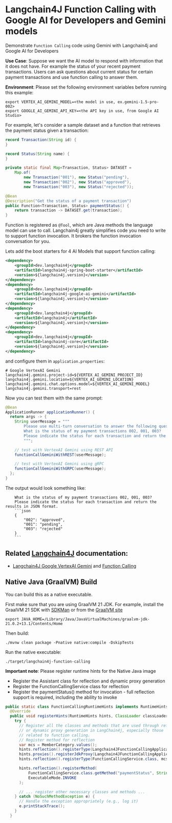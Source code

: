 # Langchain4J Function Calling with Google AI for Developers and Gemini models

Demonstrate `Function Calling` code using Gemini with Langchain4j and Google AI for Developers

__Use Case__: Suppose we want the AI model to respond with information that it does not have.
For example the status of your recent payment transactions.
Users can ask questions about current status for certain payment transactions and use function calling to answer them.

__Environment__:
Please set the following environment variables before running this example:
```shell
export VERTEX_AI_GEMINI_MODEL=<the model in use, ex.gemini-1.5-pro-002>
export GOOGLE_AI_GEMINI_API_KEY=<the API key in use, from Google AI Studio>
```

For example, let's consider a sample dataset and a function that retrieves the payment status given a transaction:

```java
record Transaction(String id) {
}

record Status(String name) {
}

private static final Map<Transaction, Status> DATASET =
	Map.of(
		new Transaction("001"), new Status("pending"),
		new Transaction("002"), new Status("approved"),
		new Transaction("003"), new Status("rejected"));

@Bean
@Description("Get the status of a payment transaction")
public Function<Transaction, Status> paymentStatus() {
	return transaction -> DATASET.get(transaction);
}
```

Function is registered as `@Tool`, which are Java methods the language model can use to call. 
Langchain4j greatly simplifies code you need to write to support function invocation.
It brokers the function invocation conversation for you.

Lets add the boot starters for 4 AI Models that support function calling:

```xml
<dependency>
    <groupId>dev.langchain4j</groupId>
    <artifactId>langchain4j-spring-boot-starter</artifactId>
    <version>${langchain4j.version}</version>
</dependency>
<dependency>
    <groupId>dev.langchain4j</groupId>
    <artifactId>langchain4j-google-ai-gemini</artifactId>
    <version>${langchain4j.version}</version>
</dependency>
<dependency>
    <groupId>dev.langchain4j</groupId>
    <artifactId>langchain4j</artifactId>
    <version>${langchain4j.version}</version>
</dependency>
<dependency>
    <groupId>dev.langchain4j</groupId>
    <artifactId>langchain4j-core</artifactId>
    <version>${langchain4j.version}</version>
</dependency>
```

and configure them in `application.properties`:

```
# Google VertexAI Gemini
langchain4j.gemini.project-id=${VERTEX_AI_GEMINI_PROJECT_ID}
langchain4j.gemini.location=${VERTEX_AI_GEMINI_LOCATION}
langchain4j.gemini.chat.options.model=${VERTEX_AI_GEMINI_MODEL}
langchain4j.gemini.transport=rest
```

Now you can test them with the same prompt:

```java
@Bean
ApplicationRunner applicationRunner() {
  return args -> {
    String userMessage = """
        Please use multi-turn conversation to answer the following questions:
        What is the status of my payment transactions 002, 001, 003?
        Please indicate the status for each transaction and return the results in JSON format.
        """;

    // test with VertexAI Gemini using REST API
    functionCallGeminiWithREST(userMessage);

    // test with VertexAI Gemini using gRPC
    functionCallGeminiWithGRPC(userMessage);
  };
}
```

The output would look something like:

```text
    What is the status of my payment transactions 002, 001, 003?
    Please indicate the status for each transaction and return the results in JSON format.
    ```json
    {
        "002": "approved",
        "001": "pending",
        "003": "rejected"
    }
    ```
```

## Related [Langchain4J](https://docs.langchain4j.dev/) documentation:
* [Langchain4J Google VertexAI Gemini](https://docs.langchain4j.dev/integrations/language-models/google-gemini) and [Function Calling](https://docs.langchain4j.dev/tutorials/tools)

## Native Java (GraalVM) Build
You can build this as a native executable.

First make sure that you are using GraalVM 21 JDK. For example, install the GraalVM 21 SDK with [SDKMan](https://sdkman.io/install) or from the [GraalVM site](https://www.graalvm.org/downloads/)

```
export JAVA_HOME=/Library/Java/JavaVirtualMachines/graalvm-jdk-21.0.2+13.1/Contents/Home
```

Then build:

```
./mvnw clean package -Pnative native:compile -DskipTests
```

Run the native executable:

```
./target/langchain4j-function-calling 
```

__Important note__: Please register runtime hints for the Native Java image
* Register the Assistant class for reflection and dynamic proxy generation
* Register the FunctionCallingService class for reflection
* Register the paymentStatus() method for invocation - full reflection support is required, including the ability to invoke
```java
public static class FunctionCallingRuntimeHints implements RuntimeHintsRegistrar {
  @Override
  public void registerHints(RuntimeHints hints, ClassLoader classLoader) {
    try {
      // Register all the classes and methods that are used through reflection
      // or dynamic proxy generation in LangChain4j, especially those
      // related to function calling.
      // Register method for reflection
      var mcs = MemberCategory.values();
      hints.reflection().registerType(Langchain4JFunctionCallingApplication.Assistant.class, mcs);
      hints.proxies().registerJdkProxy(Langchain4JFunctionCallingApplication.Assistant.class);
      hints.reflection().registerType(FunctionCallingService.class, mcs);

      hints.reflection().registerMethod(
          FunctionCallingService.class.getMethod("paymentStatus", String.class),
          ExecutableMode.INVOKE
      );

      // ... register other necessary classes and methods ...
    } catch (NoSuchMethodException e) {
      // Handle the exception appropriately (e.g., log it)
      e.printStackTrace();
    }
  }
```